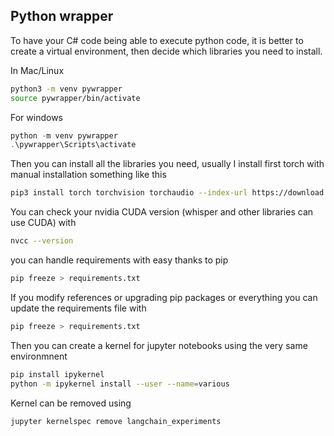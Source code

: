 ## Python wrapper

To have your C# code being able to execute python code, it is better to create a virtual environment, then decide which libraries you need to install.

In Mac/Linux

```bash
python3 -m venv pywrapper
source pywrapper/bin/activate
```

For windows 

```powershell
python -m venv pywrapper
.\pywrapper\Scripts\activate 
```

Then you can install all the libraries you need, usually I install first torch with manual installation something like this

```bash
pip3 install torch torchvision torchaudio --index-url https://download.pytorch.org/whl/cu124
```

You can check your nvidia CUDA version (whisper and other libraries can use CUDA) with

```bash
nvcc --version
```

you can handle requirements with easy thanks to pip

```bash
pip freeze > requirements.txt
```

If you modify references or upgrading pip packages or everything you can update the requirements file with

```bash
pip freeze > requirements.txt
```

Then you can create a kernel for jupyter notebooks using the very same environmnent

```bash
pip install ipykernel
python -m ipykernel install --user --name=various
```

Kernel can be removed using 

```bash
jupyter kernelspec remove langchain_experiments
```


